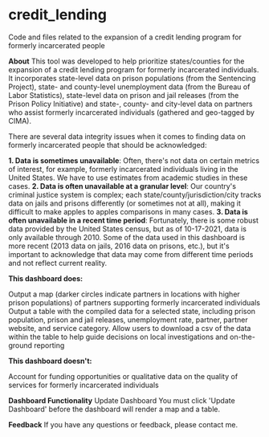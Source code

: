 # credit_lending
Code and files related to the expansion of a credit lending program for formerly incarcerated people

**About**
This tool was developed to help prioritize states/counties for the expansion of a credit lending program for formerly incarcerated individuals. It incorporates state-level data on prison populations (from the Sentencing Project), state- and county-level unemployment data (from the Bureau of Labor Statistics), state-level data on prison and jail releases (from the Prison Policy Initiative) and state-, county- and city-level data on partners who assist formerly incarcerated individuals (gathered and geo-tagged by CIMA).

There are several data integrity issues when it comes to finding data on formerly incarcerated people that should be acknowledged: 

**1. Data is sometimes unavailable**: Often, there's not data on certain metrics of interest, for example, formerly incarcerated individuals living in the United States. We have to use estimates from academic studies in these cases.
**2. Data is often unavailable at a granular level**: Our country's criminal justice system is complex; each state/county/jurisdiction/city tracks data on jails and prisons differently (or sometimes not at all), making it difficult to make apples to apples comparisons in many cases.
**3. Data is often unavailable in a recent time period**: Fortunately, there is some robust data provided by the United States census, but as of 10-17-2021, data is only available through 2010. Some of the data used in this dashboard is more recent (2013 data on jails, 2016 data on prisons, etc.), but it's important to acknowledge that data may come from different time periods and not reflect current reality. 

**This dashboard does:**

Output a map (darker circles indicate partners in locations with higher prison populations) of partners supporting formerly incarcerated individuals
Output a table with the compiled data for a selected state, including prison population, prison and jail releases, unemployment rate, partner, partner website, and service category. 
Allow users to download a csv of the data within the table to help guide decisions on local investigations and on-the-ground reporting

**This dashboard doesn't:**

Account for funding opportunities or qualitative data on the quality of services for formerly incarcerated individuals

**Dashboard Functionality**
Update Dashboard
You must click 'Update Dashboard' before the dashboard will render a map and a table.

**Feedback**
If you have any questions or feedback, please contact me.
